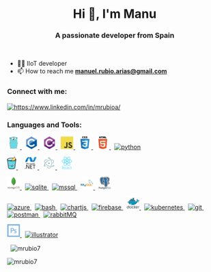 <h1 align="center">Hi 👋, I'm Manu</h1>
<h3 align="center">A passionate developer from Spain</h3>
</br>

- 👨‍💻 IIoT developer
- 📫 How to reach me **manuel.rubio.arias@gmail.com**

<h3 align="left">Connect with me:</h3>
<p align="left">
  <a href="https://www.linkedin.com/in/mrubioa/" target="blank"><img align="center"
    src="https://raw.githubusercontent.com/rahuldkjain/github-profile-readme-generator/master/src/images/icons/Social/linked-in-alt.svg" alt="https://www.linkedin.com/in/mrubioa/" height="30" width="30" />
  </a>
</p>

<h3 align="left">Languages and Tools:</h3>

<!--Languages-->
<p align="left">
  <a href="https://golang.org" target="_blank" rel="noreferrer"> 
  	<img src="https://raw.githubusercontent.com/devicons/devicon/master/icons/go/go-original.svg" alt="go" width="30" height="30" /> 
  </a>
	&nbsp;
  <a href="https://www.cprogramming.com/" target="_blank" rel="noreferrer"> 
    <img src="https://raw.githubusercontent.com/devicons/devicon/master/icons/c/c-original.svg" alt="c" width="30" height="30" /> 
  </a>
	&nbsp;
  <a href="https://www.w3schools.com/cs/" target="_blank" rel="noreferrer"> 
    <img src="https://raw.githubusercontent.com/devicons/devicon/master/icons/csharp/csharp-original.svg" alt="csharp" width="30" height="30" /> 
  </a>
	&nbsp;
  <a href="https://developer.mozilla.org/en-US/docs/Web/JavaScript" target="_blank" rel="noreferrer"> 
    <img src="https://raw.githubusercontent.com/devicons/devicon/master/icons/javascript/javascript-original.svg" alt="javascript" 
         width="30" height="30" /> 
  </a>
	&nbsp;
  <a href="https://www.w3schools.com/css/" target="_blank" rel="noreferrer"> 
    <img src="https://raw.githubusercontent.com/devicons/devicon/master/icons/css3/css3-original-wordmark.svg" alt="css3" width="30" height="30" /> 
  </a>
	&nbsp;
  <a href="https://www.w3.org/html/" target="_blank" rel="noreferrer"> 
    <img src="https://raw.githubusercontent.com/devicons/devicon/master/icons/html5/html5-original-wordmark.svg" alt="html5" width="30" height="30" /> 
  </a>
	&nbsp;
  <a href="https://www.python.org/" target="_blank" rel="noreferrer"> 
    <img src="https://upload.wikimedia.org/wikipedia/commons/thumb/c/c3/Python-logo-notext.svg/1869px-Python-logo-notext.svg.png" alt="python" width="30" height="30" /> 
  </a>
  
</p>

<!--Frameworks-->
<p align="left">
  <a href="https://github.com/gin-gonic/gin" target="_blank" rel="noreferrer">
		<img src="https://raw.githubusercontent.com/gin-gonic/logo/master/color.png" alt="gin" height="30" />
	</a>
  &nbsp;
  &nbsp;
  <a href="https://dotnet.microsoft.com/" target="_blank" rel="noreferrer"> 
    <img src="https://raw.githubusercontent.com/devicons/devicon/master/icons/dot-net/dot-net-original-wordmark.svg" alt="dotnet" 
         width="30" height="30" /> 
  </a> 
	&nbsp;
  <a href="https://www.electronjs.org" target="_blank" rel="noreferrer"> 
    <img src="https://raw.githubusercontent.com/devicons/devicon/master/icons/electron/electron-original.svg" alt="electron" width="30" height="30" /> 
  </a>
	&nbsp;
  <a href="https://reactjs.org/" target="_blank" rel="noreferrer"> 
    <img src="https://raw.githubusercontent.com/devicons/devicon/master/icons/react/react-original-wordmark.svg" alt="react" width="30" height="30" /> 
  </a>
</p>

<!--Databases-->
<p align="left">
  <a href="https://www.mongodb.com/" target="_blank" rel="noreferrer"> 
    <img src="https://raw.githubusercontent.com/devicons/devicon/master/icons/mongodb/mongodb-original-wordmark.svg" alt="mongodb" width="30" height="30" /> 
  </a>
	&nbsp;
  <a href="https://www.sqlite.org/" target="_blank" rel="noreferrer"> 
    <img src="https://www.vectorlogo.zone/logos/sqlite/sqlite-icon.svg" alt="sqlite" width="30" height="30" /> 
  </a>
	&nbsp;
  <a href="https://www.microsoft.com/en-us/sql-server" target="_blank" rel="noreferrer"> 
     <img src="https://www.svgrepo.com/show/303229/microsoft-sql-server-logo.svg" alt="mssql" width="30" height="30" /> 
  </a> 
	&nbsp;
  <a href="https://www.mysql.com/" target="_blank" rel="noreferrer"> 
    <img src="https://raw.githubusercontent.com/devicons/devicon/master/icons/mysql/mysql-original-wordmark.svg"alt="mysql" width="30" height="30" /> 
  </a>
	&nbsp;
  <a href="https://www.postgresql.org" target="_blank"rel="noreferrer"> 
    <img src="https://raw.githubusercontent.com/devicons/devicon/master/icons/postgresql/postgresql-original-wordmark.svg" 
           alt="postgresql" width="30" height="30" /> 
  </a> 
</p>

<!--Resto tech-->
<p align="left">
  <a href="https://azure.microsoft.com/en-in/" target="_blank" rel="noreferrer">
		<img src="https://www.vectorlogo.zone/logos/microsoft_azure/microsoft_azure-icon.svg" alt="azure" width="30" height="30" />
	</a>
	&nbsp;
  <a href="https://www.gnu.org/software/bash/" target="_blank" rel="noreferrer">
		<img src="https://www.vectorlogo.zone/logos/gnu_bash/gnu_bash-icon.svg" alt="bash" width="30" height="30" />
	</a>
	&nbsp;
  <a href="https://www.chartjs.org" target="_blank" rel="noreferrer">
		<img src="https://www.chartjs.org/media/logo-title.svg" alt="chartjs" width="30" height="30" /> 
  </a>
	&nbsp;
  <a href="https://firebase.google.com/" target="_blank" rel="noreferrer"> 
    <img src="https://www.vectorlogo.zone/logos/firebase/firebase-icon.svg" alt="firebase" width="30" height="30" /> 
  </a>
	&nbsp;
  <a href="https://www.docker.com/" target="_blank" rel="noreferrer">
   <img src="https://raw.githubusercontent.com/devicons/devicon/master/icons/docker/docker-original-wordmark.svg" alt="docker" width="30" height="30" /> 
  </a> 
	&nbsp;
  <a href="https://kubernetes.io/es/" target="_blank" rel="noreferrer">
   <img src="https://upload.wikimedia.org/wikipedia/commons/3/39/Kubernetes_logo_without_workmark.svg" alt="kubernetes" width="30" height="30" /> 
  </a> 
	&nbsp;
  <a href="https://git-scm.com/" target="_blank" rel="noreferrer"> 
  	<img src="https://www.vectorlogo.zone/logos/git-scm/git-scm-icon.svg" alt="git" width="30" height="30" /> 
  </a> 
	&nbsp;
  <a href="https://postman.com" target="_blank" rel="noreferrer"> 
    <img src="https://www.vectorlogo.zone/logos/getpostman/getpostman-icon.svg" alt="postman" width="30" height="30" />
  </a> 
	&nbsp;
  <a href="https://www.rabbitmq.com" target="_blank" rel="noreferrer"> 
    <img src="https://www.vectorlogo.zone/logos/rabbitmq/rabbitmq-icon.svg" alt="rabbitMQ" width="30" height="30" />
  </a> 
</p>

<!--Resto no tech-->
<p>
  <a href="https://www.photoshop.com/en" target="_blank"rel="noreferrer"> 
    <img src="https://raw.githubusercontent.com/devicons/devicon/master/icons/photoshop/photoshop-line.svg" alt="photoshop" width="30" height="30" /> 
  </a>
	&nbsp;
  <a href="https://www.adobe.com/in/products/illustrator.html" target="_blank" rel="noreferrer"> 
    <img src="https://www.vectorlogo.zone/logos/adobe_illustrator/adobe_illustrator-icon.svg" alt="illustrator" width="30" height="30" /> 
  </a> 
</p>


<p>
  &nbsp;
  <img align="center" src="https://github-readme-stats.vercel.app/api?username=mrubio7&show_icons=true&theme=dark&locale=en" alt="mrubio7" />
</p>

<p align="left"> 
  <img src="https://komarev.com/ghpvc/?username=mrubio7&label=Profile%20views&color=db6a00&style=flat" alt="mrubio7" /> 
</p>
